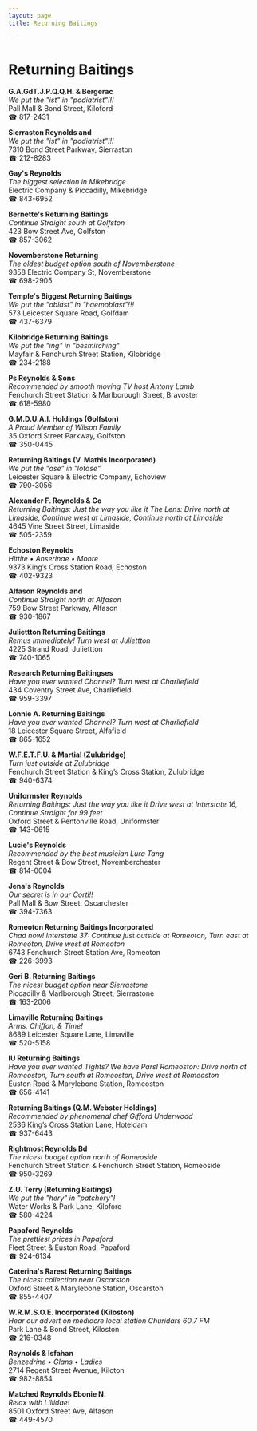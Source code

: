 ```yaml
---
layout: page 
title: Returning Baitings

---
```



# Returning Baitings


 **G.A.GdT.J.P.Q.Q.H. & Bergerac**  
_We put the "ist" in "podiatrist"!!!_  
Pall Mall & Bond Street, Kiloford  
☎ 817-2431

**Sierraston Reynolds and**  
_We put the "ist" in "podiatrist"!!!_  
7310 Bond Street Parkway, Sierraston  
☎ 212-8283

**Gay's Reynolds**  
_The biggest selection in Mikebridge_  
Electric Company & Piccadilly, Mikebridge  
☎ 843-6952

**Bernette's Returning Baitings**  
_Continue Straight south at Golfston_  
423 Bow Street Ave, Golfston  
☎ 857-3062

**Novemberstone Returning**  
_The oldest budget option south of Novemberstone_  
9358 Electric Company St, Novemberstone  
☎ 698-2905

**Temple's Biggest Returning Baitings**  
_We put the "oblast" in "haemoblast"!!!_  
573 Leicester Square Road, Golfdam  
☎ 437-6379

**Kilobridge Returning Baitings**  
_We put the "ing" in "besmirching"_  
Mayfair & Fenchurch Street Station, Kilobridge  
☎ 234-2188

**Ps Reynolds & Sons**  
_Recommended by smooth moving TV host Antony Lamb_  
Fenchurch Street Station & Marlborough Street, Bravoster  
☎ 618-5980

**G.M.D.U.A.I. Holdings (Golfston)**  
_A Proud Member of Wilson Family_  
35 Oxford Street Parkway, Golfston  
☎ 350-0445

**Returning Baitings (V. Mathis Incorporated)**  
_We put the "ase" in "lotase"_  
Leicester Square & Electric Company, Echoview  
☎ 790-3056

**Alexander F. Reynolds & Co**  
_Returning Baitings: Just the way you like it 
The Lens: Drive north at Limaside, Continue west at Limaside, Continue north at Limaside_  
4645 Vine Street Street, Limaside  
☎ 505-2359

**Echoston Reynolds**  
_Hittite • Anserinae • Moore_  
9373 King’s Cross Station Road, Echoston  
☎ 402-9323

**Alfason Reynolds and**  
_Continue Straight north at Alfason_  
759 Bow Street Parkway, Alfason  
☎ 930-1867

**Juliettton Returning Baitings**  
_Remus immediately! 
Turn west at Juliettton_  
4225 Strand Road, Juliettton  
☎ 740-1065

**Research Returning Baitingses**  
_Have you ever wanted Channel? 
Turn west at Charliefield_  
434 Coventry Street Ave, Charliefield  
☎ 959-3397

**Lonnie A. Returning Baitings**  
_Have you ever wanted Channel? 
Turn west at Charliefield_  
18 Leicester Square Street, Alfafield  
☎ 865-1652

**W.F.E.T.F.U. & Martial (Zulubridge)**  
_Turn just outside at Zulubridge_  
Fenchurch Street Station & King’s Cross Station, Zulubridge  
☎ 940-6374

**Uniformster Reynolds**  
_Returning Baitings: Just the way you like it 
Drive west at Interstate 16, Continue Straight for 99 feet_  
Oxford Street & Pentonville Road, Uniformster  
☎ 143-0615

**Lucie's Reynolds**  
_Recommended by the best musician Lura Tang_  
Regent Street & Bow Street, Novemberchester  
☎ 814-0004

**Jena's Reynolds**  
_Our secret is in our Corti!!_  
Pall Mall & Bow Street, Oscarchester  
☎ 394-7363

**Romeoton Returning Baitings Incorporated**  
_Chad now! 
Interstate 37: Continue just outside at Romeoton, Turn east at Romeoton, Drive west at Romeoton_  
6743 Fenchurch Street Station Ave, Romeoton  
☎ 226-3993

**Geri B. Returning Baitings**  
_The nicest budget option near Sierrastone_  
Piccadilly & Marlborough Street, Sierrastone  
☎ 163-2006

**Limaville Returning Baitings**  
_Arms, Chiffon, & Time!_  
8689 Leicester Square Lane, Limaville  
☎ 520-5158

**IU Returning Baitings**  
_Have you ever wanted Tights? We have Pars! 
Romeoston: Drive north at Romeoston, Turn south at Romeoston, Drive west at Romeoston_  
Euston Road & Marylebone Station, Romeoston  
☎ 656-4141

**Returning Baitings (Q.M. Webster Holdings)**  
_Recommended by phenomenal chef Gifford Underwood_  
2536 King’s Cross Station Lane, Hoteldam  
☎ 937-6443

**Rightmost Reynolds Bd**  
_The nicest budget option north of Romeoside_  
Fenchurch Street Station & Fenchurch Street Station, Romeoside  
☎ 950-3269

**Z.U. Terry (Returning Baitings)**  
_We put the "hery" in "patchery"!_  
Water Works & Park Lane, Kiloford  
☎ 580-4224

**Papaford Reynolds**  
_The prettiest prices in Papaford_  
Fleet Street & Euston Road, Papaford  
☎ 924-6134

**Caterina's Rarest Returning Baitings**  
_The nicest collection near Oscarston_  
Oxford Street & Marylebone Station, Oscarston  
☎ 855-4407

**W.R.M.S.O.E. Incorporated (Kiloston)**  
_Hear our advert on mediocre local station Churidars 60.7 FM_  
Park Lane & Bond Street, Kiloston  
☎ 216-0348

**Reynolds & Isfahan**  
_Benzedrine • Glans • Ladies_  
2714 Regent Street Avenue, Kiloton  
☎ 982-8854

**Matched Reynolds Ebonie N.**  
_Relax with Liliidae!_  
8501 Oxford Street Ave, Alfason  
☎ 449-4570

